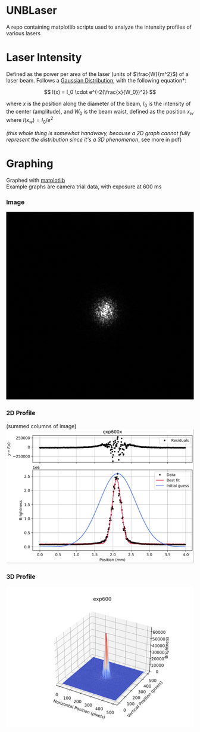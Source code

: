 # UNBLaser

A repo containing matplotlib scripts used to analyze the intensity profiles of various lasers

# Laser Intensity

Defined as the power per area of the laser (units of $\frac{W}{m^2}$) of a laser beam. Follows a [Gaussian Distribution](https://en.wikipedia.org/wiki/Multivariate_normal_distribution), with the following equation\*:

$$
I(x) = I_0 \cdot e^{-2(\frac{x}{W_0})^2}
$$

where $x$ is the position along the diameter of the beam, $I_0$ is the intensity of the center (amplitude), and $W_0$ is the beam waist, defined as the position $x_w$ where $I(x_w) = I_0/e^2$

_(this whole thing is somewhat handwavy, because a 2D graph cannot fully represent the distribution since it's a 3D phenomenon_, see more in pdf)

# Graphing

Graphed with [matplotlib](https://matplotlib.org/) <br/>
Example graphs are camera trial data, with exposure at 600 ms

### Image

![exp600](https://github.com/vichua2006/UNBLaser/blob/main/README_images/Exp600.png)

### 2D Profile

(summed columns of image)
![exp600-2D](https://github.com/vichua2006/UNBLaser/blob/main/README_images/2D%20Intensity%20Profile.png)

### 3D Profile

![exp600-3D](https://github.com/vichua2006/UNBLaser/blob/main/README_images/3D%20Intensity%20Profile.png)
